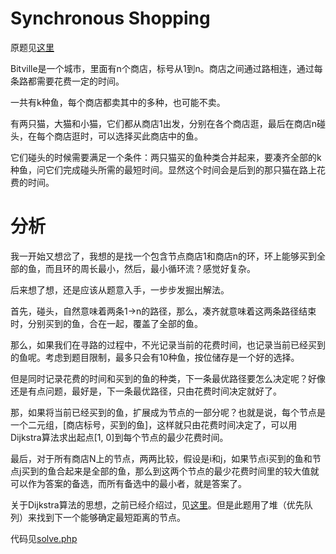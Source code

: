 # Synchronous Shopping
原题见[这里](https://www.hackerrank.com/challenges/synchronous-shopping/problem)

Bitville是一个城市，里面有n个商店，标号从1到n。商店之间通过路相连，通过每条路都需要花费一定的时间。

一共有k种鱼，每个商店都卖其中的多种，也可能不卖。

有两只猫，大猫和小猫，它们都从商店1出发，分别在各个商店逛，最后在商店n碰头，在每个商店逛时，可以选择买此商店中的鱼。

它们碰头的时候需要满足一个条件：两只猫买的鱼种类合并起来，要凑齐全部的k种鱼，问它们完成碰头所需的最短时间。显然这个时间会是后到的那只猫在路上花费的时间。

# 分析
我一开始又想岔了，我想的是找一个包含节点商店1和商店n的环，环上能够买到全部的鱼，而且环的周长最小，然后，最小循环流？感觉好复杂。

后来想了想，还是应该从题意入手，一步步发掘出解法。

首先，碰头，自然意味着两条1->n的路径，那么，凑齐就意味着这两条路径结束时，分别买到的鱼，合在一起，覆盖了全部的鱼。

那么，如果我们在寻路的过程中，不光记录当前的花费时间，也记录当前已经买到的鱼呢。考虑到题目限制，最多只会有10种鱼，按位储存是一个好的选择。

但是同时记录花费的时间和买到的鱼的种类，下一条最优路径要怎么决定呢？好像还是有点问题，最好是，下一条最优路径，只由花费时间决定就好了。

那，如果将当前已经买到的鱼，扩展成为节点的一部分呢？也就是说，每个节点是一个二元组，[商店标号，买到的鱼]，这样就只由花费时间决定了，可以用Dijkstra算法求出起点[1, 0]到每个节点的最少花费时间。

最后，对于所有商店N上的节点，两两比较，假设是i和j，如果节点i买到的鱼和节点j买到的鱼合起来是全部的鱼，那么到这两个节点的最少花费时间里的较大值就可以作为答案的备选，而所有备选中的最小者，就是答案了。

关于Dijkstra算法的思想，之前已经介绍过，见[这里](../Dijkstra-Reach2)。但是此题用了堆（优先队列）来找到下一个能够确定最短距离的节点。

代码见[solve.php](./solve.php)